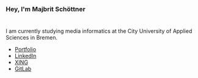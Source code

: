 ### Hey, I'm Majbrit Schöttner
#

I am currently studying media informatics at the City University of Applied Sciences in Bremen.

- [Portfolio](https://majbrit.github.io/)
- [LinkedIn](https://www.linkedin.com/in/majbrit-schöttner-264384238)
- [XING](https://www.xing.com/profile/Majbrit_Schoettner)
- [GitLab](https://gitlab.com/majbrit)

#
